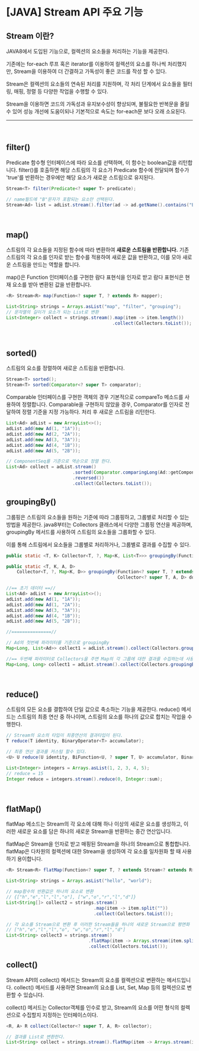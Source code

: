 # __[JAVA] Stream API 주요 기능__


## __Stream 이란?__
<p>
JAVA8에서 도입된 기능으로, 컬렉션의 요소들을 처리하는 기능을 제공한다. 

기존에는 for-each 루프 혹은 iterator를 이용하여 컬렉션의 요소를 하나씩 처리했지만, Stream을 이용하여 더 간결하고 가독성이 좋은 코드를 작성 할 수 있다. 

Stream은 컬렉션의 요소들의 연속된 처리를 지원하며, 각 처리 단계에서 요소들을 필터링, 매핑, 정렬 등 다양한 작업을 수행할 수 있다. 

Stream을 이용하면 코드의 가독성과 유지보수성이 향상되며, 불필요한 반복문을 줄일 수 있어 성능 개선에 도움이되나 기본적으로 속도는 for-each문 보다 오래 소요된다.
</p>

---
<br/>

## filter()
Predicate 함수형 인터페이스에 따라 요소를 선택하며, 이 함수는 boolean값을 리턴합니다.
filter()를 호출하면 해당 스트림의 각 요소가 Predicate 함수에 전달되며 함수가
'true'를 반환하는 경우에만 해당 요소가 새로운 스트림으로 유지된다. 

```java
Stream<T> filter(Predicate<? super T> predicate);
``` 

```java
// name필드에 "B"문자가 포함되는 요소만 선택된다. 
Stream<Ad> list = adList.stream().filter(ad -> ad.getName().contains("B"));
```

<br/>

## map()
스트림의 각 요소들을 지정된 함수에 따라 변환하여 __새로운 스트림을 반환합니다.__ 
기존 스트림의 각 요소를 인자로 받는 함수를 적용하여 새로운 값을 반환하고, 이를 모아 새로운 스트림을 만드는 역할을 합니다. 

map()은 Function 인터페이스를 구현한 람다 표현식을 인자로 받고 람다 표현식은 현재 요소를 받아 변환된 값을 반환합니다.
```java
<R> Stream<R> map(Function<? super T, ? extends R> mapper);
```
```java
List<String> strings = Arrays.asList("map", "filter", "grouping");
// 문자열의 길이가 요소가 되는 List로 변환
List<Integer> collect = strings.stream().map(item -> item.length())
                                        .collect(Collectors.toList());
```

<br/>

## sorted()
스트림의 요소를 정렬하여 새로운 스트림을 반환합니다. 
```java
Stream<T> sorted();
Stream<T> sorted(Comparator<? super T> comparator);
```
Comparable 인터페이스를 구현한 객체의 경우 기본적으로 compareTo 메소드를 
사용하여 정렬합니다. 
Comparable을 구현하지 않았을 경우, Comparator를 인자로 전달하여 정렬 기준을 지정 가능하다. 
처리 후 새로운 스트림을 리턴한다. 
```java
List<Ad> adList = new ArrayList<>();
adList.add(new Ad(1, "1A"));
adList.add(new Ad(2, "2A"));
adList.add(new Ad(3, "3A"));
adList.add(new Ad(4, "1B"));
adList.add(new Ad(5, "2B"));

// ComponentSeq를 기준으로 역순으로 정렬 한다.
List<Ad> collect = adList.stream()
                         .sorted(Comparator.comparingLong(Ad::getComponentSeq)
                         .reversed())
                         .collect(Collectors.toList());
```

## groupingBy()
그룹핑은 스트림의 요소들을 원하는 기준에 따라 그룹핑하고, 그룹별로 처리할 수 있는 방법을 제공한다. java8부터는 Collectors 클래스에서 다양한 그룹핑 연산을 제공하며, groupingBy 메서드를 사용하여 스트림의 요소들을 그룹화할 수 있다. 

이를 통해 스트림에서 요소들을 그룹별로 처리하거나, 그룹별로 결과를 수집할 수 있다. 
```java
public static <T, K> Collector<T, ?, Map<K, List<T>>> groupingBy(Function<? super T, ? extends K> classifier)

public static <T, K, A, D>
    Collector<T, ?, Map<K, D>> groupingBy(Function<? super T, ? extends K> classifier,
                                          Collector<? super T, A, D> downstream)
```

```java
//== 초기 데이터 ==//
List<Ad> adList = new ArrayList<>();
adList.add(new Ad(1, "1A"));
adList.add(new Ad(1, "2A"));
adList.add(new Ad(3, "3A"));
adList.add(new Ad(4, "1B"));
adList.add(new Ad(5, "2B"));

//===============//

// Ad의 첫번째 파라미터를 기준으로 groupingBy
Map<Long, List<Ad>> collect1 = adList.stream().collect(Collectors.groupingBy(ad -> ad.getComponentSeq()));

//== 두번째 파라미터로 Collectors을 주면 Map의 각 그룹에 대한 결과를 수집하는데 사용
Map<Long, Long> collect1 = adList.stream().collect(Collectors.groupingBy(ad -> ad.getComponentSeq(), Collectors.counting()));
```

<br/>

## reduce()
스트림의 모든 요소를 결합하여 단일 값으로 축소하는 기능을 제공한다. 
reduce() 메서드는 스트림의 최종 연산 중 하나이며, 스트림의 요소를 하나의 값으로 합치는 작업을 수행한다. 
```java
// Stream의 요소의 타입이 최종연산의 결과타입이 된다. 
T reduce(T identity, BinaryOperator<T> accumulator);

// 최종 연산 결과를 커스텀 할수 있다.
<U> U reduce(U identity, BiFunction<U, ? super T, U> accumulator, BinaryOperator<U> combiner);
```
```java
List<Integer> integers = Arrays.asList(1, 2, 3, 4, 5);
// reduce = 15
Integer reduce = integers.stream().reduce(0, Integer::sum);
```

<br/>

## flatMap()
flatMap 메소드는 Stream의 각 요소에 대해 하나 이상의 새로운 요소를 생성하고, 이러한 새로운 요소를 담은 하나의 새로운 Stream을 반환하는 중간 연산입니다.

flatMap은 Stream을 인자로 받고 매핑된 Stream을 하나의 Stream으로 통합합니다. flatMap은 다차원의 컬렉션에 대한 Stream을 생성하여 각 요소를 일차원화 할 때 사용하기 용이합니다. 

```java
<R> Stream<R> flatMap(Function<? super T, ? extends Stream<? extends R>> mapper);
```
```java
List<String> strings = Arrays.asList("hello", "world");

// map함수의 반환값은 하나의 요소로 변환
// {["h","e","l","l","o"], ["w","o","r","l","d"]}
List<String[]> collect2 = strings.stream()
                                 .map(item -> item.split(""))
                                 .collect(Collectors.toList());

// 각 요소를 Stream으로 변환 후 이러한 Stream들을 하나의 새로운 Stream으로 평면화
// ["h","e","l","l","o", "w","o","r","l","d"]
List<String> collect3 = strings.stream()
                               .flatMap(item -> Arrays.stream(item.split("")))
                               .collect(Collectors.toList());
```

## collect()
Stream API의 collect() 메서드는 Stream의 요소를 컬렉션으로 변환하는 메서드입니다. collect() 메서드를 사용하면 Stream의 요소를 List, Set, Map 등의 컬렉션으로 변환할 수 있습니다.

collect() 메서드는 Collector객체를 인수로 받고, Stream의 요소를 
어떤 형식의 컬렉션으로 수집할지 지정하는 인터페이스이다. 

```java
<R, A> R collect(Collector<? super T, A, R> collector);
```
```java
// 결과를 List로 변환한다.
List<String> collect = strings.stream().flatMap(item -> Arrays.stream(item.split(""))).collect(Collectors.toList());
```
